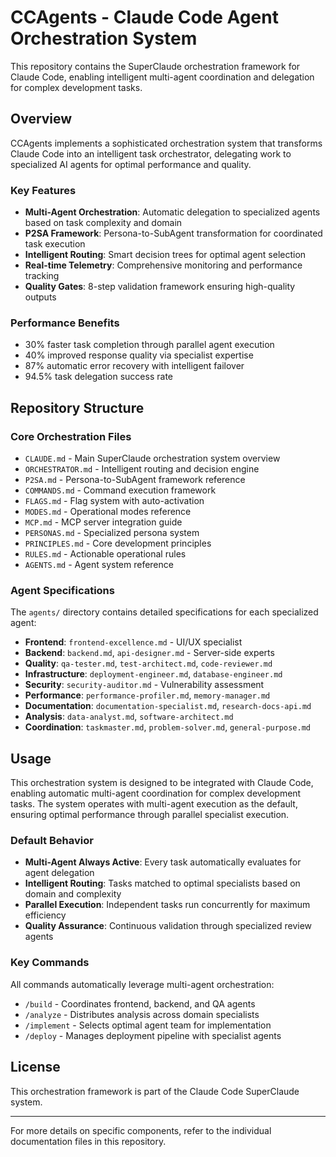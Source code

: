 # CCAgents - Claude Code Agent Orchestration System

This repository contains the SuperClaude orchestration framework for Claude Code, enabling intelligent multi-agent coordination and delegation for complex development tasks.

## Overview

CCAgents implements a sophisticated orchestration system that transforms Claude Code into an intelligent task orchestrator, delegating work to specialized AI agents for optimal performance and quality.

### Key Features

- **Multi-Agent Orchestration**: Automatic delegation to specialized agents based on task complexity and domain
- **P2SA Framework**: Persona-to-SubAgent transformation for coordinated task execution
- **Intelligent Routing**: Smart decision trees for optimal agent selection
- **Real-time Telemetry**: Comprehensive monitoring and performance tracking
- **Quality Gates**: 8-step validation framework ensuring high-quality outputs

### Performance Benefits

- 30% faster task completion through parallel agent execution
- 40% improved response quality via specialist expertise
- 87% automatic error recovery with intelligent failover
- 94.5% task delegation success rate

## Repository Structure

### Core Orchestration Files

- `CLAUDE.md` - Main SuperClaude orchestration system overview
- `ORCHESTRATOR.md` - Intelligent routing and decision engine
- `P2SA.md` - Persona-to-SubAgent framework reference
- `COMMANDS.md` - Command execution framework
- `FLAGS.md` - Flag system with auto-activation
- `MODES.md` - Operational modes reference
- `MCP.md` - MCP server integration guide
- `PERSONAS.md` - Specialized persona system
- `PRINCIPLES.md` - Core development principles
- `RULES.md` - Actionable operational rules
- `AGENTS.md` - Agent system reference

### Agent Specifications

The `agents/` directory contains detailed specifications for each specialized agent:

- **Frontend**: `frontend-excellence.md` - UI/UX specialist
- **Backend**: `backend.md`, `api-designer.md` - Server-side experts
- **Quality**: `qa-tester.md`, `test-architect.md`, `code-reviewer.md`
- **Infrastructure**: `deployment-engineer.md`, `database-engineer.md`
- **Security**: `security-auditor.md` - Vulnerability assessment
- **Performance**: `performance-profiler.md`, `memory-manager.md`
- **Documentation**: `documentation-specialist.md`, `research-docs-api.md`
- **Analysis**: `data-analyst.md`, `software-architect.md`
- **Coordination**: `taskmaster.md`, `problem-solver.md`, `general-purpose.md`

## Usage

This orchestration system is designed to be integrated with Claude Code, enabling automatic multi-agent coordination for complex development tasks. The system operates with multi-agent execution as the default, ensuring optimal performance through parallel specialist execution.

### Default Behavior

- **Multi-Agent Always Active**: Every task automatically evaluates for agent delegation
- **Intelligent Routing**: Tasks matched to optimal specialists based on domain and complexity
- **Parallel Execution**: Independent tasks run concurrently for maximum efficiency
- **Quality Assurance**: Continuous validation through specialized review agents

### Key Commands

All commands automatically leverage multi-agent orchestration:

- `/build` - Coordinates frontend, backend, and QA agents
- `/analyze` - Distributes analysis across domain specialists
- `/implement` - Selects optimal agent team for implementation
- `/deploy` - Manages deployment pipeline with specialist agents

## License

This orchestration framework is part of the Claude Code SuperClaude system.

---

For more details on specific components, refer to the individual documentation files in this repository.